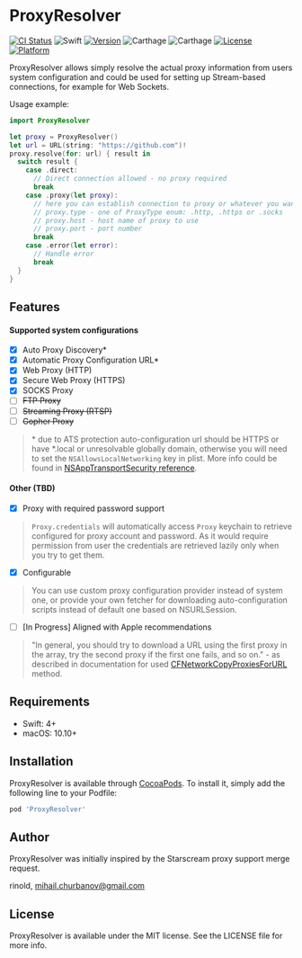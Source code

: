 # ProxyResolver

[![CI Status](https://img.shields.io/travis/rinold/ProxyResolver.svg?style=flat)](https://travis-ci.org/rinold/ProxyResolver)
![Swift](https://img.shields.io/badge/swift-4.1-green.svg)
[![Version](https://img.shields.io/cocoapods/v/ProxyResolver.svg?style=flat)](https://cocoapods.org/pods/ProxyResolver)
![Carthage](https://img.shields.io/badge/carthage-+-orange.svg)
![Carthage](https://img.shields.io/badge/spm-+-orange.svg)
[![License](https://img.shields.io/cocoapods/l/ProxyResolver.svg?style=flat)](https://cocoapods.org/pods/ProxyResolver)
[![Platform](https://img.shields.io/cocoapods/p/ProxyResolver.svg?style=flat)](https://cocoapods.org/pods/ProxyResolver)

ProxyResolver allows simply resolve the actual proxy information from users
system configuration and could be used for setting up Stream-based connections,
for example for Web Sockets.

Usage example:

```swift
import ProxyResolver

let proxy = ProxyResolver()
let url = URL(string: "https://github.com")!
proxy.resolve(for: url) { result in
  switch result {
    case .direct:
      // Direct connection allowed - no proxy required
      break
    case .proxy(let proxy):
      // here you can establish connection to proxy or whatever you want
      // proxy.type - one of ProxyType enum: .http, .https or .socks
      // proxy.host - host name of proxy to use
      // proxy.port - port number
      break
    case .error(let error):
      // Handle error
      break
  }
}
```

## Features

#### Supported system configurations
- [x] Auto Proxy Discovery*
- [x] Automatic Proxy Configuration URL*
- [x] Web Proxy (HTTP)
- [x] Secure Web Proxy (HTTPS)
- [x] SOCKS Proxy
- [ ] ~~FTP Proxy~~
- [ ] ~~Streaming Proxy (RTSP)~~
- [ ] ~~Gopher Proxy~~

> \*  due to ATS protection auto-configuration url should be HTTPS or have  \*.local or unresolvable globally domain, otherwise you will need to set the `NSAllowsLocalNetworking` key in plist. More info could be found in [NSAppTransportSecurity reference](https://developer.apple.com/library/content/documentation/General/Reference/InfoPlistKeyReference/Articles/CocoaKeys.html#//apple_ref/doc/uid/TP40009251-SW33).


#### Other (TBD)
- [x] Proxy with required password support  
> `Proxy.credentials` will automatically access `Proxy` keychain to retrieve configured for proxy account and password. As it would require permission from user the credentials are retrieved lazily only when you try to get them.

- [x] Configurable  
> You can use custom proxy configuration provider instead of system one, or provide your own fetcher for downloading auto-configuration scripts instead of default one based on NSURLSession.

- [ ] [In Progress] Aligned with Apple recommendations  
> "In general, you should try to download a URL using the first proxy in the array, try the second proxy if the first one fails, and so on." - as described in documentation for used  [CFNetworkCopyProxiesForURL](https://developer.apple.com/documentation/cfnetwork/1426639-cfnetworkcopyproxiesforurl) method.

## Requirements
- Swift: 4+
- macOS: 10.10+

## Installation

ProxyResolver is available through [CocoaPods](https://cocoapods.org). To install
it, simply add the following line to your Podfile:

```ruby
pod 'ProxyResolver'
```

## Author

ProxyResolver was initially inspired by the Starscream proxy support merge request.

rinold, mihail.churbanov@gmail.com

## License

ProxyResolver is available under the MIT license. See the LICENSE file for more info.
